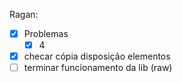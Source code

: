 Ragan:
- [x] Problemas
	- [x] 4
- [x] checar cópia disposição elementos
- [ ] terminar funcionamento da lib (raw)
